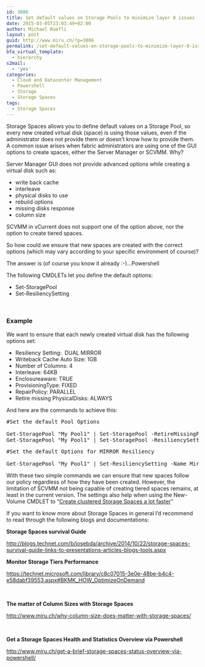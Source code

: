 ```yaml
---
id: 3806
title: Set default values on Storage Pools to minimize layer 8 issues
date: 2015-03-05T23:03:49+02:00
author: Michael Rüefli
layout: post
guid: http://www.miru.ch/?p=3806
permalink: /set-default-values-on-storage-pools-to-minimize-layer-8-issues/
bfa_virtual_template:
  - hierarchy
s2mail:
  - 'yes'
categories:
  - Cloud and Datacenter Management
  - Powershell
  - Storage
  - Storage Spaces
tags:
  - Storage Spaces
---
```

Storage Spaces allows you to define default values on a Storage Pool, so every new created virtual disk (space) is using those values, even if the administrator does not provide them or doesn&#8217;t know how to provide them. A common issue arises when fabric administrators are using one of the GUI options to create spaces, either the Server Manager or SCVMM. Why?

Server Manager GUI does not provide advanced options while creating a virtual disk such as:

  * write back cache
  * interleave
  * physical disks to use
  * rebuild options
  * missing disks response
  * column size

SCVMM in vCurrent does not support one of the option above, nor the option to create tiered spaces.

So how could we ensure that new spaces are created with the correct options (which may vary according to your specific environment of course)?

The answer is (of course you know it already :-)&#8230;Powershell

The following CMDLETs let you define the default options:

  * Set-StoragePool
  * Set-ResiliencySetting

&nbsp;

### Example

We want to ensure that each newly created virtual disk has the following options set:

  * Resiliency Setting:  DUAL MIRROR
  * Writeback Cache Auto Size: 1GB
  * Number of Columns: 4
  * Interleave: 64KB
  * Enclosureaware: TRUE
  * ProvisioningType: FIXED
  * RepairPolicy: PARALLEL
  * Retire missing PhysicalDisks: ALWAYS

And here are the commands to achieve this:

<pre class="crayon-selected">#Set the default Pool Options

Get-StoragePool "My Pool1" | Set-StoragePool -RetireMissingPhysicalDisks Always -RepairPolicy Parallel
Get-StoragePool "My Pool1" | Set-StoragePool -ResiliencySettingNameDefault Mirror -ProvisioningTypeDefault Fixed -EnclosureAwareDefault $true -AutoWriteCacheSize $true</pre>

<pre>#Set the default Options for MIRROR Resiliency

Get-StoragePool "My Pool1" | Set-ResiliencySetting -Name Mirror -NumberOfDataCopiesDefault 2 -NumberOfColumnsDefault 4 -InterleaveDefault 64KB</pre>

With these two simple commands we can ensure that new spaces follow our policy regardless of how they have been created. However, the limitation of SCVMM not being capable of creating tiered spaces remains, at least in the current version. The settings also help when using the New-Volume CMDLET to &#8220;<a href="http://www.miru.ch/creating-clustered-storage-spaces-a-lot-faster/" target="_blank">Create clustered Storage Spaces a lot faster</a>&#8221;

If you want to know more about Storage Spaces in general I&#8217;d recommend to read through the following blogs and documentations:

**Storage Spaces survival Guide**

<a href="http://blogs.technet.com/b/josebda/archive/2014/10/22/storage-spaces-survival-guide-links-to-presentations-articles-blogs-tools.aspx" target="_blank">http://blogs.technet.com/b/josebda/archive/2014/10/22/storage-spaces-survival-guide-links-to-presentations-articles-blogs-tools.aspx</a>

**Monitor Storage Tiers Performance**

<a href="https://technet.microsoft.com/library/c8c07015-3e0e-48be-b4c4-e58dabf39553.aspx#BKMK_HOW_OptimizeOnDemand" target="_blank">https://technet.microsoft.com/library/c8c07015-3e0e-48be-b4c4-e58dabf39553.aspx#BKMK_HOW_OptimizeOnDemand</a>

&nbsp;

**The matter of Column Sizes with Storage Spaces**

<a href="http://www.miru.ch/why-column-size-does-matter-with-storage-spaces/" target="_blank">http://www.miru.ch/why-column-size-does-matter-with-storage-spaces/</a>

&nbsp;

**Get a Storage Spaces Health and Statistics Overview via Powershell**

<a href="http://www.miru.ch/get-a-brief-storage-spaces-status-overview-via-powershell/" target="_blank">http://www.miru.ch/get-a-brief-storage-spaces-status-overview-via-powershell/</a>

&nbsp;

&nbsp;

&nbsp;

&nbsp;

&nbsp;

&nbsp;